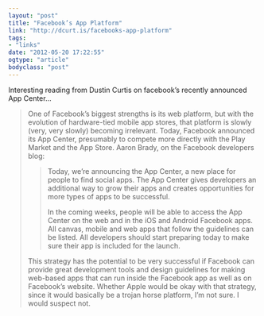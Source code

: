 ```yaml
---
layout: "post"
title: "Facebook’s App Platform"
link: "http://dcurt.is/facebooks-app-platform"
tags: 
- "links"
date: "2012-05-20 17:22:55"
ogtype: "article"
bodyclass: "post"
---
```


Interesting reading from Dustin Curtis on facebook’s recently announced App Center…

> One of Facebook’s biggest strengths is its web platform, but with the evolution of hardware-tied mobile app stores, that platform is slowly (very, very slowly) becoming irrelevant. Today, Facebook announced its App Center, presumably to compete more directly with the Play Market and the App Store. Aaron Brady, on the Facebook developers blog:
> 
> > Today, we’re announcing the App Center, a new place for people to find social apps. The App Center gives developers an additional way to grow their apps and creates opportunities for more types of apps to be successful.
> > 
> > In the coming weeks, people will be able to access the App Center on the web and in the iOS and Android Facebook apps. All canvas, mobile and web apps that follow the guidelines can be listed. All developers should start preparing today to make sure their app is included for the launch.
> 
> This strategy has the potential to be very successful if Facebook can provide great development tools and design guidelines for making web-based apps that can run inside the Facebook app as well as on Facebook’s website. Whether Apple would be okay with that strategy, since it would basically be a trojan horse platform, I’m not sure. I would suspect not.
